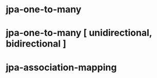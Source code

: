 # jpa-one-to-many
jpa-one-to-many [ unidirectional, bidirectional ]
=======
# jpa-association-mapping
